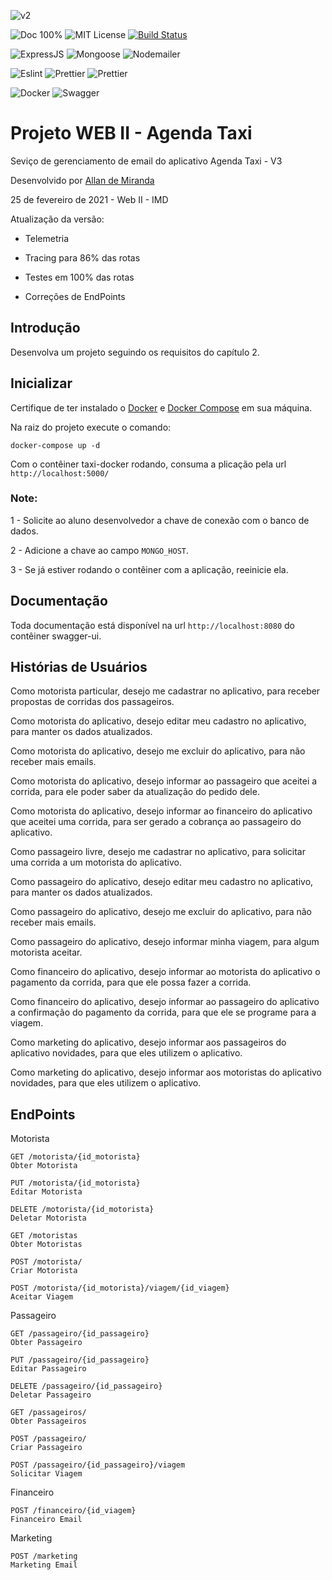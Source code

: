 ![v2](https://img.shields.io/badge/version-v3.0.0-blue) 

![Doc 100%](https://img.shields.io/badge/docs-100%25-brightgreen) ![MIT License](https://img.shields.io/badge/license-MIT-brightgreen) [![Build Status](https://travis-ci.com/allandemiranda/agenda-taxi.svg?branch=main)](https://travis-ci.com/allandemiranda/agenda-taxi)

![ExpressJS](https://img.shields.io/badge/ExpressJS-v4.17.1-green) ![Mongoose](https://img.shields.io/badge/Mongoose-v5.11.18-green) ![Nodemailer](https://img.shields.io/badge/Nodemailer-v6.4.18-green)

![Eslint](https://img.shields.io/badge/Eslint-v7.20.0-green) ![Prettier](https://img.shields.io/badge/Prettier-v2.2.1-green) ![Prettier](https://camo.githubusercontent.com/48a41f43affa2e6253d6a48e0ee662ec53ce13c46442ac815e81d36b6e6b434d/68747470733a2f2f696d672e736869656c64732e696f2f62616467652f636f64655f7374796c652d70726574746965722d6666363962342e737667)

![Docker](https://shields.io/badge/-Docker-blue) ![Swagger](https://shields.io/badge/-Swagger-brightgreen) 

# Projeto WEB II - Agenda Taxi

Seviço de gerenciamento de email do aplicativo Agenda Taxi - V3

Desenvolvido  por   [Allan de Miranda](https://www.linkedin.com/in/allandemiranda/)

25 de fevereiro de 2021 - Web II - IMD

Atualização da versão:

- Telemetria

- Tracing para 86% das rotas

- Testes em 100% das rotas

- Correções de EndPoints

## Introdução

Desenvolva um projeto seguindo os requisitos do capítulo 2.

## Inicializar

Certifique de ter instalado o [Docker](https://docs.docker.com/engine/install/) e [Docker Compose](https://docs.docker.com/compose/install/) em sua máquina.

Na raiz do projeto execute o comando:

```
docker-compose up -d
```

Com o contêiner taxi-docker rodando, consuma a plicação pela url ``http://localhost:5000/``

### Note:

1 - Solicite ao aluno desenvolvedor a chave de conexão com o banco de dados.

2 - Adicione a chave ao campo `MONGO_HOST`.

3 - Se já estiver rodando o contêiner com a aplicação, reeinicie ela.

## Documentação

Toda documentação está disponível na url ``http://localhost:8080`` do contêiner swagger-ui. 

## Histórias de Usuários

Como motorista particular, desejo me cadastrar no aplicativo, para receber propostas de corridas dos passageiros.

Como motorista do aplicativo, desejo editar meu cadastro no aplicativo, para manter os dados atualizados.

Como motorista do aplicativo, desejo me excluir do aplicativo, para não receber mais emails.

Como motorista do aplicativo, desejo informar ao passageiro que aceitei a corrida, para ele poder saber da atualização do pedido dele.

Como motorista do aplicativo, desejo informar ao financeiro do aplicativo que aceitei uma corrida, para ser gerado a cobrança ao passageiro do aplicativo.

Como passageiro livre, desejo me cadastrar no aplicativo, para solicitar uma corrida a um motorista do aplicativo.

Como passageiro do aplicativo, desejo editar meu cadastro no aplicativo, para manter os dados atualizados.

Como passageiro do aplicativo, desejo me excluir do aplicativo, para não receber mais emails.

Como passageiro do aplicativo, desejo informar minha viagem, para algum motorista aceitar.

Como financeiro do aplicativo, desejo informar ao motorista do aplicativo o pagamento da corrida, para que ele possa fazer a corrida.

Como financeiro do aplicativo, desejo informar ao passageiro do aplicativo a confirmação do pagamento da corrida, para que ele se programe para a viagem.

Como marketing do aplicativo, desejo informar aos passageiros do aplicativo novidades, para que eles utilizem o aplicativo.

Como marketing do aplicativo, desejo informar aos motoristas do aplicativo novidades, para que eles utilizem o aplicativo.

## EndPoints

Motorista

```
GET ​/motorista​/{id_motorista}
Obter Motorista
```
```
PUT ​/motorista​/{id_motorista}
Editar Motorista
```
```
DELETE ​/motorista​/{id_motorista}
Deletar Motorista
```
```
GET ​/motoristas
Obter Motoristas
```
```
POST ​/motorista​/
Criar Motorista
```
```
POST ​/motorista​/{id_motorista}​/viagem​/{id_viagem}
Aceitar Viagem
```

Passageiro

```
GET ​/passageiro​/{id_passageiro}
Obter Passageiro
```
```
PUT ​/passageiro​/{id_passageiro}
Editar Passageiro
```
```
DELETE ​/passageiro​/{id_passageiro}
Deletar Passageiro
```
```
GET ​/passageiros​/
Obter Passageiros
```
```
POST ​/passageiro​/
Criar Passageiro
```
```
POST ​/passageiro​/{id_passageiro}​/viagem
Solicitar Viagem
```

Financeiro

```
POST ​/financeiro​/{id_viagem}
Financeiro Email
```

Marketing

```
POST ​/marketing
Marketing Email
```